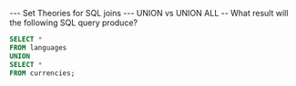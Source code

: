 --- Set Theories for SQL joins
--- UNION vs UNION ALL
-- What result will the following SQL query produce?
```sql
SELECT *
FROM languages
UNION
SELECT *
FROM currencies;
```

